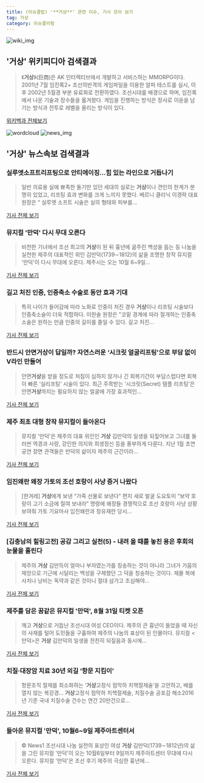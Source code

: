 ```yaml
---
title: (이슈클립) '**거상**' 관련 이슈, 기사 모아 보기
tag: 거상
category: 이슈클리핑
---
```

![wiki_img](https://user-images.githubusercontent.com/42597476/44503234-41136a80-a6d0-11e8-9071-6fc6418eafe4.png)
## **'**거상**'** 위키피디아 검색결과
>《**거상**》(巨商)은 AK 인터렉티브에서 개발하고 서비스하는 MMORPG이다. 2001년 7월 임진록2+ 조선의반격의 게임파일을 이용한 알파 테스트를 실시, 이후 2002년 5월경 부분 유료화로 전환하였다. 조선시대를 배경으로 하며, 임진록에서 나온 기술과 장수들을 옮겨왔다. 게임을 진행하는 방식은 장사로 이윤을 남기는 방식과 전투로 레벨을 올리는 방식이 있다.

<a href="https://ko.wikipedia.org/wiki/거상" target="_blank">위키백과 전체보기</a>

![wordcloud](https://s3.ap-northeast-2.amazonaws.com/lyrics101-wordcloud/2018-09-04-1536007147.png)
![news_img](https://user-images.githubusercontent.com/42597476/44507050-1206f400-a6e4-11e8-8d98-7ffbfebb353f.png)
## **'**거상**'** 뉴스속보 검색결과
### 실루엣소프트리프팅으로 안티에이징…힘 있는 라인으로 거듭나기

>일반 의료용 실에 뾰족한 돌기만 있던 세대의 실로는 **거상**이나 견인의 한계가 분명히 있었고, 리프팅 효과 변화를 크게 느끼지 못했다. 베르니 클리닉 이경락 대표원장은 “ 실루엣 소프트 시술은 실의 형태와 피부를...

<a href="http://www.koreadaily.com/news/read.asp?art_id=6527168" target="_blank">기사 전체 보기</a>

### 뮤지컬 '만덕' 다시 무대 오른다

>비천한 기녀에서 조선 최고의 **거상**이 된 뒤 흉년에 굶주린 백성을 돕는 등 나눔을 실천한 제주의 대표적인 위인 김만덕(1739∼1812)의 삶을 조명한 창작 뮤지컬 '만덕'이 다시 무대에 오른다. 제주시는 오는 10월 6~9일...

<a href="http://www.hankookilbo.com/v/fb3afb5e6fd14707bcdef0a183b094cb" target="_blank">기사 전체 보기</a>

### 길고 처진 인중, 인중축소 수술로 동안 효과 기대

>특히 나이가 들어감에 따라 노화로 인중이 처진 경우 **거상**이나 리프팅 시술보다 인중축소술이 더욱 적합하다. 이한솔 원장은 "코밑 경계에 따라 절개하는 인중축소술은 원하는 만큼 인중의 길이를 줄일 수 있다. 길고 처진...

<a href="http://www.iloveorganic.co.kr/news/articleView.html?idxno=216629" target="_blank">기사 전체 보기</a>

### 반드시 안면**거상**이 답일까? 자연스러운 ‘시크릿 얼굴리프팅’으로 부담 없이 V라인 만들어

>안면**거상**을 받을 정도로 처짐이 심하지 않거나 긴 회복기간이 부담스럽다면 회복이 빠른 ‘실리프팅’ 시술이 있다. 최근 주목받는 ‘시크릿(Secret) 템플 리프팅’은 안면**거상**까지는 필요하지 않는 얼굴에 가장 효과적인...

<a href="http://www.koreadaily.com/news/read.asp?art_id=6525028" target="_blank">기사 전체 보기</a>

### 제주 최초 대형 창작 뮤지컬이 돌아온다

>뮤지컬 '만덕'은 제주의 대표 위인인 **거상** 김만덕의 일생을 되짚어보고 그녀를 둘러싼 역경과 사랑, 강인한 의지와 희생정신 등을 풍부하게 다룬다. 지난 1월 초연공연 장면 관객들은 만덕의 삶이자 제주의 근간이라...

<a href="http://www.jejuilbo.net/news/articleView.html?idxno=103971" target="_blank">기사 전체 보기</a>

### 임진왜란 왜장 가토의 조선 호랑이 사냥 증거 나왔다

>[한겨레] **거상**에게 보낸 “가죽 선물로 보낸다” 편지 새로 발굴 도요토미 “보약 호랑이 고기 소금에 절여 보내라” 명령에 왜장들 경쟁적으로 조선 호랑이 사냥 상황 보여줘 가토 기요마사 임진왜란과 정유재란 당시...

<a href="http://www.hani.co.kr/arti/international/japan/860302.html" target="_blank">기사 전체 보기</a>

### [김충남의 힐링고전] 공감 그리고 실천(5) - 내려 올 때를 놓친 용은 후회의 눈물을 흘린다

>제주의 **거상** 김만득이 얼마나 부자였는가를 칭송하는 것이 아니라 그녀가 가뭄의 재앙으로 기근에 시달리는 백성을 구제했던 그 덕을 칭송하는 것이다. 재물 복에 사치나 낭비는 독약과 같은 것이니 절대 삼가고 조심해야...

<a href="http://www.ggilbo.com/news/articleView.html?idxno=541707" target="_blank">기사 전체 보기</a>

### 제주를 담은 꿈같은 뮤지컬 '만덕', 8월 31일 티켓 오픈

>깨고 **거상**으로 거듭난 조선시대 여성 CEO이다. 제주의 큰 흉년이 들었을 때 자신의 사재를 털어 도민들을 구휼하여 제주의 나눔의 표상이 된 인물이다. 뮤지컬 <만덕>은 **거상** 김만덕의 일생을 찬찬히 되짚음과 동시에...

<a href="http://www.gukjenews.com/news/articleView.html?idxno=984053" target="_blank">기사 전체 보기</a>

### 치질·대장암 치료 30년 외길 ‘항문 지킴이’

>항문조직 절제를 최소화하는 ‘**거상**고정식 점막하 치핵절제술’을 고안하고, 배를 열지 않는 복강경... **거상**고정식 점막하 치핵절제술, 치질수술 공포감 해소2016년 기준 국내 치질수술 건수는 연간 20만건으로...

<a href="http://www.viva100.com/main/view.php?key=20180831020023234" target="_blank">기사 전체 보기</a>

### 돌아온 뮤지컬 '만덕', 10월6~9일 제주아트센터서

>© News1 조선시대 나눔 실천의 표상인 여성 **거상** 김만덕(1739∼1812년)의 삶을 그린 뮤지컬 '만덕'이 오는 10월6일부터 9일까지 제주아트센터 무대에 다시 오른다. 뮤지컬 '만덕'은 조선 후기 제주의 극심한 흉년에...

<a href="http://news1.kr/articles/?3413678" target="_blank">기사 전체 보기</a>


